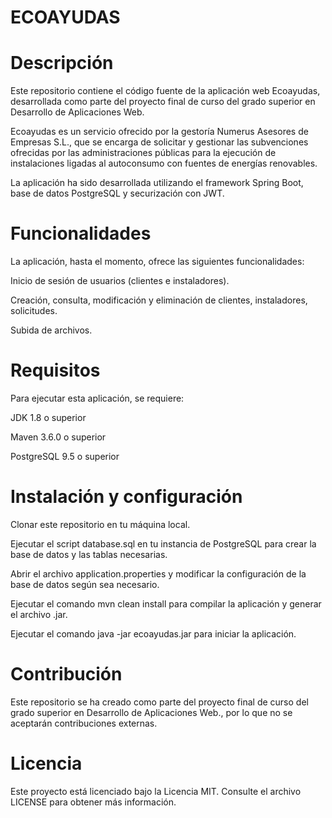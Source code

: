 # ECOAYUDAS

# Descripción

Este repositorio contiene el código fuente de la aplicación web Ecoayudas, desarrollada como parte del proyecto final de curso del grado superior en Desarrollo de Aplicaciones Web.

Ecoayudas es un servicio ofrecido por la gestoría Numerus Asesores de Empresas S.L.,
que se encarga de solicitar y gestionar las subvenciones ofrecidas por las administraciones públicas para la ejecución de instalaciones ligadas al autoconsumo con fuentes de energías renovables.

La aplicación ha sido desarrollada utilizando el framework Spring Boot, base de datos PostgreSQL y securización con JWT.

# Funcionalidades

La aplicación, hasta el momento, ofrece las siguientes funcionalidades:

Inicio de sesión de usuarios (clientes e instaladores).

Creación, consulta, modificación y eliminación de clientes, instaladores, solicitudes.

Subida de archivos.

# Requisitos

Para ejecutar esta aplicación, se requiere:

JDK 1.8 o superior

Maven 3.6.0 o superior

PostgreSQL 9.5 o superior

# Instalación y configuración

Clonar este repositorio en tu máquina local.

Ejecutar el script database.sql en tu instancia de PostgreSQL para crear la base de datos y las tablas necesarias.

Abrir el archivo application.properties y modificar la configuración de la base de datos según sea necesario.

Ejecutar el comando mvn clean install para compilar la aplicación y generar el archivo .jar.

Ejecutar el comando java -jar ecoayudas.jar para iniciar la aplicación.

# Contribución

Este repositorio se ha creado como parte del proyecto final de curso del grado superior en Desarrollo de Aplicaciones Web., por lo que no se aceptarán contribuciones externas.

# Licencia

Este proyecto está licenciado bajo la Licencia MIT. Consulte el archivo LICENSE para obtener más información.
